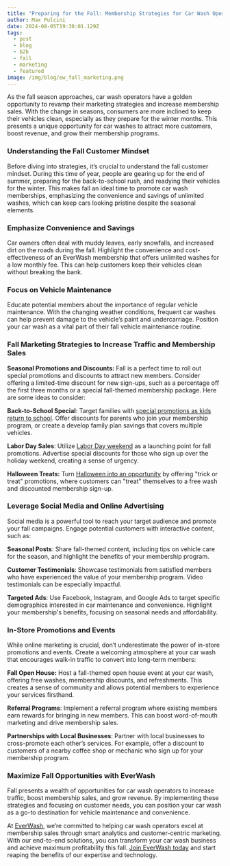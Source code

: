 ```yaml
---
title: "Preparing for the Fall: Membership Strategies for Car Wash Operators"
author: Max Pulcini
date: 2024-08-05T19:30:01.129Z
tags:
  - post
  - blog
  - b2b
  - fall
  - marketing
  - featured
image: /img/blog/ew_fall_marketing.png
---
```

As the fall season approaches, car wash operators have a golden opportunity to revamp their marketing strategies and increase membership sales. With the change in seasons, consumers are more inclined to keep their vehicles clean, especially as they prepare for the winter months. This presents a unique opportunity for car washes to attract more customers, boost revenue, and grow their membership programs.

### Understanding the Fall Customer Mindset

Before diving into strategies, it’s crucial to understand the fall customer mindset. During this time of year, people are gearing up for the end of summer, preparing for the back-to-school rush, and readying their vehicles for the winter. This makes fall an ideal time to promote car wash memberships, emphasizing the convenience and savings of unlimited washes, which can keep cars looking pristine despite the seasonal elements.

### Emphasize Convenience and Savings

Car owners often deal with muddy leaves, early snowfalls, and increased dirt on the roads during the fall. Highlight the convenience and cost-effectiveness of an EverWash membership that offers unlimited washes for a low monthly fee. This can help customers keep their vehicles clean without breaking the bank. 

### Focus on Vehicle Maintenance

Educate potential members about the importance of regular vehicle maintenance. With the changing weather conditions, frequent car washes can help prevent damage to the vehicle’s paint and undercarriage. Position your car wash as a vital part of their fall vehicle maintenance routine.

### Fall Marketing Strategies to Increase Traffic and Membership Sales

**Seasonal Promotions and Discounts:** Fall is a perfect time to roll out special promotions and discounts to attract new members. Consider offering a limited-time discount for new sign-ups, such as a percentage off the first three months or a special fall-themed membership package. Here are some ideas to consider:

**Back-to-School Special**: Target families with [special promotions as kids return to school](https://www.everwash.com/blog/2023-08-21-back-to-school-marketing-strategies-for-car-wash-operators-making-a-splash-this-season/). Offer discounts for parents who join your membership program, or create a develop family plan savings that covers multiple vehicles.

**Labor Day Sales**: Utilize [Labor Day weekend](https://www.everwash.com/blog/2024-07-15-proven-marketing-strategies-for-car-washes-on-labor-day/) as a launching point for fall promotions. Advertise special discounts for those who sign up over the holiday weekend, creating a sense of urgency.

**Halloween Treats:** Turn [Halloween into an opportunity](https://www.everwash.com/blog/2023-09-18-halloween-marketing-strategies-for-car-wash-operators/) by offering "trick or treat" promotions, where customers can "treat" themselves to a free wash and discounted membership sign-up.

### Leverage Social Media and Online Advertising

Social media is a powerful tool to reach your target audience and promote your fall campaigns. Engage potential customers with interactive content, such as:

**Seasonal Posts**: Share fall-themed content, including tips on vehicle care for the season, and highlight the benefits of your membership program.

**Customer Testimonials**: Showcase testimonials from satisfied members who have experienced the value of your membership program. Video testimonials can be especially impactful.

**Targeted Ads**: Use Facebook, Instagram, and Google Ads to target specific demographics interested in car maintenance and convenience. Highlight your membership's benefits, focusing on seasonal needs and affordability.

### In-Store Promotions and Events

While online marketing is crucial, don’t underestimate the power of in-store promotions and events. Create a welcoming atmosphere at your car wash that encourages walk-in traffic to convert into long-term members:

**Fall Open House:** Host a fall-themed open house event at your car wash, offering free washes, membership discounts, and refreshments. This creates a sense of community and allows potential members to experience your services firsthand.

**Referral Programs**: Implement a referral program where existing members earn rewards for bringing in new members. This can boost word-of-mouth marketing and drive membership sales.

**Partnerships with Local Businesses**: Partner with local businesses to cross-promote each other’s services. For example, offer a discount to customers of a nearby coffee shop or mechanic who sign up for your membership program.

### Maximize Fall Opportunities with EverWash

Fall presents a wealth of opportunities for car wash operators to increase traffic, boost membership sales, and grow revenue. By implementing these strategies and focusing on customer needs, you can position your car wash as a go-to destination for vehicle maintenance and convenience.

At [EverWash](https://www.everwash.com/wash-owners), we’re committed to helping car wash operators excel at membership sales through smart analytics and customer-centric marketing. With our end-to-end solutions, you can transform your car wash business and achieve maximum profitability this fall. [Join EverWash today](https://www.everwash.com/wash-owners) and start reaping the benefits of our expertise and technology.